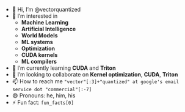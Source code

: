 - 👋 Hi, I’m @vectorquantized
- 👀 I’m interested in
  * **Machine Learning**
  * **Artificial Intelligence**
  * **World Models**
  * **ML systems**
  * **Optimization**
  * **CUDA kernels**
  * **ML compilers**
- 🌱 I’m currently learning **CUDA** and **Triton**
- 💞️ I’m looking to collaborate on **Kernel optimization**, **CUDA**, **Triton**
- 📫 How to reach me `"vector"[:3]+"quantized" at google's email service dot "commercial"[:-7]`
- 😄 Pronouns: he, him, his
- ⚡ Fun fact: `fun_facts[0]`

<!---
vectorquantized/vectorquantized is a ✨ special ✨ repository because its `README.md` (this file) appears on your GitHub profile.
You can click the Preview link to take a look at your changes.
--->
